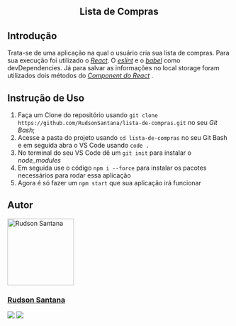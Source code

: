 <div align="center">

## Lista de Compras

</div>

## Introdução
Trata-se de uma aplicação na qual o usuário cria sua lista de compras. Para sua execução foi utilizado o _[React](https://legacy.reactjs.org/)_. O _[eslint](https://eslint.org/)_ e o _[babel](https://babeljs.io/)_ como devDependencies. Já para salvar as informações no local storage foram utilizados dois métodos do _[Component do React](https://react.dev/reference/react/Component)_ .


## Instrução de Uso
1. Faça um Clone do repositório usando `git clone https://github.com/RudsonSantana/lista-de-compras.git` no seu _*Git Bash*_;
2. Acesse a pasta do projeto usando `cd lista-de-compras` no seu Git Bash e em seguida abra o VS Code usando `code .`
3. No terminal do seu VS Code dê um `git init` para instalar o _node_modules_
4. Em seguida use o código `npm i --force` para instalar os pacotes necessários para rodar essa aplicação
5. Agora é só fazer um `npm start` que sua aplicação irá funcionar


## Autor

<td>
  <div>
    <img alt="Rudson Santana" height="150" src="https://avatars.githubusercontent.com/u/116411313?v=4"> 
  </div>
  <h3><a href="https://github.com/RudsonSantana">Rudson Santana</a></h3>
  <div>
  <a href = "mailto:rudsonsanttana@gmail.com" target="_blank"><img src="https://img.shields.io/badge/Gmail-D14836?style=for-the-badge&logo=gmail&logoColor=white"></a>
  <a href="https://www.linkedin.com/in/rudson-santana/" target="_blank"><img src="https://img.shields.io/badge/-LinkedIn-%230077B5?style=for-the-badge&logo=linkedin&logoColor=white"></a>
  </div>
</td>
